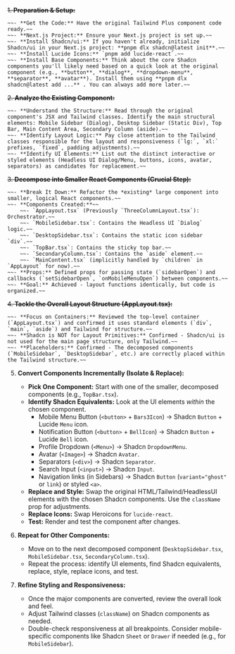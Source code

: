 <!-- Status: Steps 1-4 Completed. Ready to begin Step 5: Incremental Conversion, starting with TopBar.tsx. -->

~~1. **Preparation & Setup:**~~

    ~~- **Get the Code:** Have the original Tailwind Plus component code ready.~~
    ~~- **Next.js Project:** Ensure your Next.js project is set up.~~
    ~~- **Install Shadcn/ui:** If you haven't already, initialize Shadcn/ui in your Next.js project: **pnpm dlx shadcn@latest init**.~~
    ~~- **Install Lucide Icons:** `pnpm add lucide-react`.~~
    ~~- **Install Base Components:** Think about the core Shadcn components you'll likely need based on a quick look at the original component (e.g., **button**, **dialog**, **dropdown-menu**, **separator**, **avatar**). Install them using **pnpm dlx shadcn@latest add ...** . You can always add more later.~~

~~2. **Analyze the Existing Component:**~~

    ~~- **Understand the Structure:** Read through the original component's JSX and Tailwind classes. Identify the main structural elements: Mobile Sidebar (Dialog), Desktop Sidebar (Static Div), Top Bar, Main Content Area, Secondary Column (aside).~~
    ~~- **Identify Layout Logic:** Pay close attention to the Tailwind classes responsible for the layout and responsiveness (`lg:`, `xl:` prefixes, `fixed`, padding adjustments).~~
    ~~- **Identify UI Elements:** List out the distinct interactive or styled elements (Headless UI Dialog/Menu, buttons, icons, avatar, separators) as candidates for replacement.~~

~~3. **Decompose into Smaller React Components (Crucial Step):**~~

    ~~- **Break It Down:** Refactor the *existing* large component into smaller, logical React components.~~
    ~~- **Components Created:**~~
        ~~- `AppLayout.tsx` (Previously `ThreeColumnLayout.tsx`): Orchestrator.~~
        ~~- `MobileSidebar.tsx`: Contains the Headless UI `Dialog` logic.~~
        ~~- `DesktopSidebar.tsx`: Contains the static icon sidebar `div`.~~
        ~~- `TopBar.tsx`: Contains the sticky top bar.~~
        ~~- `SecondaryColumn.tsx`: Contains the `aside` element.~~
        ~~- `MainContent.tsx` (implicitly handled by `children` in `AppLayout` for now).~~
    ~~- **Props:** Defined props for passing state (`sidebarOpen`) and callbacks (`setSidebarOpen`, `onMobileMenuOpen`) between components.~~
    ~~- **Goal:** Achieved - layout functions identically, but code is organized.~~

~~4. **Tackle the Overall Layout Structure (AppLayout.tsx):**~~

    ~~- **Focus on Containers:** Reviewed the top-level container (`AppLayout.tsx`) and confirmed it uses standard elements (`div`, `main`, `aside`) and Tailwind for structure.~~
    ~~- **Shadcn is NOT for Layout Primitives:** Confirmed - Shadcn/ui is not used for the main page structure, only Tailwind.~~
    ~~- **Placeholders:** Confirmed - The decomposed components (`MobileSidebar`, `DesktopSidebar`, etc.) are correctly placed within the Tailwind structure.~~

5.  **Convert Components Incrementally (Isolate & Replace):**

    - **Pick One Component:** Start with one of the smaller, decomposed components (e.g., `TopBar.tsx`).
    - **Identify Shadcn Equivalents:** Look at the UI elements _within_ the chosen component.
      - Mobile Menu Button (`<button>` + `Bars3Icon`) -> Shadcn `Button` + Lucide `Menu` icon.
      - Notification Button (`<button>` + `BellIcon`) -> Shadcn `Button` + Lucide `Bell` icon.
      - Profile Dropdown (`<Menu>`) -> Shadcn `DropdownMenu`.
      - Avatar (`<Image>`) -> Shadcn `Avatar`.
      - Separators (`<div>`) -> Shadcn `Separator`.
      - Search Input (`<input>`) -> Shadcn `Input`.
      - Navigation links (in Sidebars) -> Shadcn `Button` (`variant="ghost"` or `link`) or styled `<a>`.
    - **Replace and Style:** Swap the original HTML/Tailwind/HeadlessUI elements with the chosen Shadcn components. Use the `className` prop for adjustments.
    - **Replace Icons:** Swap Heroicons for `lucide-react`.
    - **Test:** Render and test the component after changes.

6.  **Repeat for Other Components:**

    - Move on to the next decomposed component (`DesktopSidebar.tsx`, `MobileSidebar.tsx`, `SecondaryColumn.tsx`).
    - Repeat the process: identify UI elements, find Shadcn equivalents, replace, style, replace icons, and test.

7.  **Refine Styling and Responsiveness:**

    - Once the major components are converted, review the overall look and feel.
    - Adjust Tailwind classes (`className`) on Shadcn components as needed.
    - Double-check responsiveness at all breakpoints. Consider mobile-specific components like Shadcn `Sheet` or `Drawer` if needed (e.g., for `MobileSidebar`).
